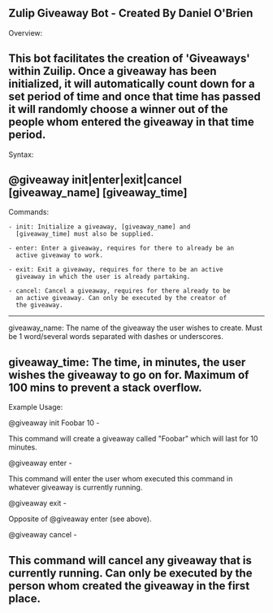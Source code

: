 Zulip Giveaway Bot - Created By Daniel O'Brien
---------------------------------------------------------------------
Overview:

This bot facilitates the creation of 'Giveaways' within Zuilip. Once
a giveaway has been initialized, it will automatically count down for
a set period of time and once that time has passed it will randomly
choose a winner out of the people whom entered the giveaway in that
time period.
---------------------------------------------------------------------
Syntax:

@giveaway init|enter|exit|cancel [giveaway_name] [giveaway_time]
---------------------------------------------------------------------
Commands:

    - init: Initialize a giveaway, [giveaway_name] and
      [giveaway_time] must also be supplied.

    - enter: Enter a giveaway, requires for there to already be an
      active giveaway to work.

    - exit: Exit a giveaway, requires for there to be an active
      giveaway in which the user is already partaking.

    - cancel: Cancel a giveaway, requires for there already to be
      an active giveaway. Can only be executed by the creator of
      the giveaway.
---------------------------------------------------------------------
giveaway_name: The name of the giveaway the user wishes to create.
Must be 1 word/several words separated with dashes or underscores.

giveaway_time: The time, in minutes, the user wishes the giveaway to
go on for. Maximum of 100 mins to prevent a stack overflow.
---------------------------------------------------------------------
Example Usage:

@giveaway init Foobar 10 -

This command will create a giveaway called "Foobar" which will last
for 10 minutes.

@giveaway enter -

This command will enter the user whom executed this command in
whatever giveaway is currently running.

@giveaway exit -

Opposite of @giveaway enter (see above).

@giveaway cancel -

This command will cancel any giveaway that is currently running. Can 
only be executed by the person whom created the giveaway in the first 
place.
---------------------------------------------------------------------
